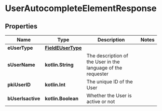 
# UserAutocompleteElementResponse

## Properties
| Name | Type | Description | Notes |
| ------------ | ------------- | ------------- | ------------- |
| **eUserType** | [**FieldEUserType**](FieldEUserType.md) |  |  |
| **sUserName** | **kotlin.String** | The description of the User in the language of the requester |  |
| **pkiUserID** | **kotlin.Int** | The unique ID of the User |  |
| **bUserIsactive** | **kotlin.Boolean** | Whether the User is active or not |  |



